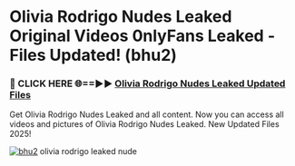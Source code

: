 # Olivia Rodrigo Nudes Leaked Original Videos 0nlyFans Leaked - Files Updated! (bhu2)

<h3>🔴 CLICK HERE 🌐==►► <a href="https://tinyurl.com/4mcuefdz" rel="nofollow">Olivia Rodrigo Nudes Leaked Updated Files</a></h3>

Get Olivia Rodrigo Nudes Leaked and all content. Now you can access all videos and pictures of Olivia Rodrigo Nudes Leaked. New Updated Files 2025!

[![bhu2](https://i.imgur.com/StAQSOY.gif)](https://tinyurl.com/4mcuefdz)
olivia rodrigo leaked nude